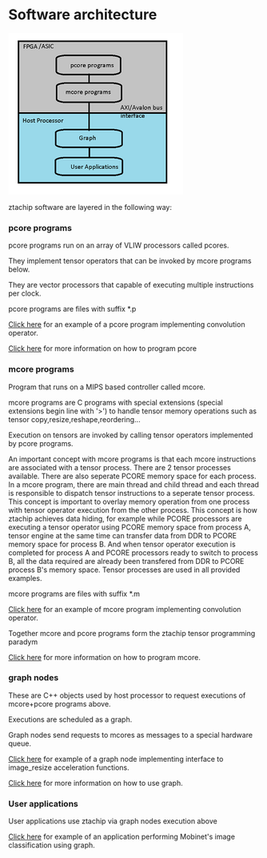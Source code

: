 # Software architecture

![ztachip software architecture](images/ztachip_sw_architecture.png)

ztachip software are layered in the following way:

### **pcore programs**

pcore programs run on an array of VLIW processors called pcores.

They implement tensor operators that can be invoked by mcore programs below.

They are vector processors that capable of executing multiple instructions per clock.

pcore programs are files with suffix *.p

[Click here](https://github.com/ztachip/ztachip/blob/master/software/target/apps/nn/kernels/conv.p) for an example of a pcore program implementing convolution operator.

[Click here](https://github.com/ztachip/ztachip/blob/master/Documentation/pcore_programmer_guide.md) for more information on how to program pcore

### **mcore programs**

Program that runs on a MIPS based controller called mcore. 

mcore programs are C programs with special extensions (special extensions begin line with '>') to handle tensor memory operations such as tensor copy,resize,reshape,reordering...

Execution on tensors are invoked by calling tensor operators implemented by pcore programs.

An important concept with mcore programs is that each mcore instructions are associated with a tensor process. There are 2 tensor processes available. There are also seperate PCORE memory space for each process. In a mcore program, there are main thread and child thread and each thread is responsible to dispatch tensor instructions to a seperate tensor process. This concept is important to overlay memory operation from one process with tensor operator execution from the other process. This concept is how ztachip achieves data hiding, for example while PCORE processors are executing a tensor operator using PCORE memory space from process A, tensor engine at the same time can transfer data from DDR to PCORE memory space for process B. And when tensor operator execution is completed for process A and PCORE processors ready to switch to process B, all the data required are already been transfered from DDR to PCORE process B's memory space. Tensor processes are used in all provided examples.

mcore programs are files with suffix *.m

[Click here](https://github.com/ztachip/ztachip/blob/master/software/target/apps/nn/kernels/conv.m) for an example of mcore program implementing convolution operator.

Together mcore and pcore programs form the ztachip tensor programming paradym

[Click here](https://github.com/ztachip/ztachip/blob/master/Documentation/mcore_programmer_guide.md) for more information on how to program mcore.  

### **graph nodes**

These are C++ objects used by host processor to request executions of mcore+pcore programs above.

Executions are scheduled as a graph.

Graph nodes send requests to mcores as messages to a special hardware queue.

[Click here](https://github.com/ztachip/ztachip/blob/master/software/target/apps/resize/resize.cpp) for example of a graph node implementing interface to image_resize acceleration functions.

[Click here](https://github.com/ztachip/ztachip/blob/master/Documentation/app_programmer_guide.md) for more information on how to use graph.

### **User applications**

User applications use ztachip via graph nodes execution above

[Click here](https://github.com/ztachip/ztachip/blob/master/examples/classifier/classifier.cpp) for example of an application performing Mobinet's image classification using graph.





